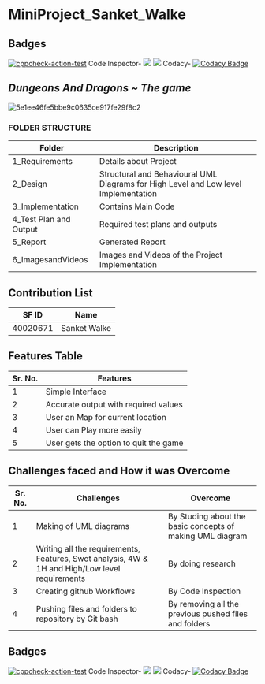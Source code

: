 # MiniProject_Sanket_Walke
## Badges
[![cppcheck-action-test](https://github.com/SanketWalke8498/m001_Game_dungeons-dragons/actions/workflows/cppcheck.yml/badge.svg)](https://github.com/SanketWalke8498/m001_Game_dungeons-dragons/actions/workflows/cppcheck.yml)
Code Inspector-   ![](https://api.codiga.io/project/29841/score/svg)
![](https://api.codiga.io/project/29841/status/svg)
Codacy-  [![Codacy Badge](https://app.codacy.com/project/badge/Grade/7fcf56e706c0432b98c3e9928cade511)](https://www.codacy.com/gh/SanketWalke8498/m001_Game_dungeons-dragons/dashboard?utm_source=github.com&amp;utm_medium=referral&amp;utm_content=SanketWalke8498/m001_Game_dungeons-dragons&amp;utm_campaign=Badge_Grade)

## *Dungeons And Dragons ~ The game*
![5e1ee46fe5bbe9c0635ce917fe29f8c2](https://user-images.githubusercontent.com/94234340/142875271-9c1d8cb2-b585-4123-9a14-189ab7eea954.jpg)

### FOLDER STRUCTURE
| Folder  | Description  |
|--- |--- |
| 1_Requirements | Details about Project |
| 2_Design | Structural and Behavioural UML Diagrams for High Level and Low level Implementation |
| 3_Implementation | Contains Main Code |
| 4_Test Plan and Output | Required test plans and outputs |
| 5_Report | Generated Report |
| 6_ImagesandVideos | Images and Videos of the Project Implementation |
## Contribution List
| SF ID  | Name          | 
|---     |---            |
| 40020671 | Sanket Walke | 
## Features Table 
|Sr. No. | Features |
|--- |--- |
|1 | Simple Interface |
|2 | Accurate output with required values |
|3 | User an Map for current location |
|4 | User can Play more easily|
|5 | User gets the option to quit the game |
## Challenges faced and How it was Overcome
| Sr. No. | Challenges | Overcome |
|--- |--- |--- |
|1 | Making of UML diagrams | By Studing about the basic concepts of making UML diagram |
|2 | Writing all the requirements, Features, Swot analysis, 4W & 1H and High/Low level requirements | By doing research |
|3 | Creating github Workflows | By Code Inspection |
|4 | Pushing files and folders to repository by Git bash | By removing all the previous pushed files and folders |

## Badges
[![cppcheck-action-test](https://github.com/SanketWalke8498/m001_Game_dungeons-dragons/actions/workflows/cppcheck.yml/badge.svg)](https://github.com/SanketWalke8498/m001_Game_dungeons-dragons/actions/workflows/cppcheck.yml)
Code Inspector-   ![](https://api.codiga.io/project/29841/score/svg)
![](https://api.codiga.io/project/29841/status/svg)
Codacy-  [![Codacy Badge](https://app.codacy.com/project/badge/Grade/7fcf56e706c0432b98c3e9928cade511)](https://www.codacy.com/gh/SanketWalke8498/m001_Game_dungeons-dragons/dashboard?utm_source=github.com&amp;utm_medium=referral&amp;utm_content=SanketWalke8498/m001_Game_dungeons-dragons&amp;utm_campaign=Badge_Grade)
